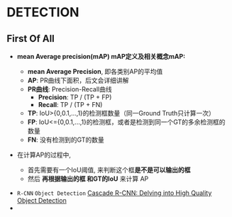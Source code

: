 # DETECTION

## First Of All
- **mean Average precision(mAP) mAP定义及相关概念mAP:** 
    - **mean Average Precision**, 即各类别AP的平均值
    - **AP**: PR曲线下面积，后文会详细讲解
    - **PR曲线**: Precision-Recall曲线
        - **Precision**: TP / (TP + FP)
        - **Recall**: TP / (TP + FN)
    - **TP**: IoU>{0,0.1,...,1}的检测框数量（同一Ground Truth只计算一次）
    - **FP**: IoU<={0,0.1,...,1}的检测框，或者是检测到同一个GT的多余检测框的数量
    - **FN**: 没有检测到的GT的数量   

- 在计算AP的过程中, 
    - 首先需要有一个IoU阈值, 来判断这个框**是不是可以输出的框**    
    - 然后 **再根据输出的框 和GT的IoU** 来计算 AP   


* `R-CNN` `Object Detection` [Cascade R-CNN: Delving into High Quality Object Detection](Cascade_R_CNN.md)  
* 